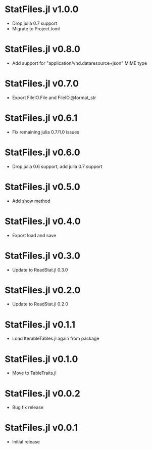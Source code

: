 # StatFiles.jl v1.0.0
* Drop julia 0.7 support
* Migrate to Project.toml

# StatFiles.jl v0.8.0
* Add support for "application/vnd.dataresource+json" MIME type

# StatFiles.jl v0.7.0
* Export FileIO.File and FileIO.@format_str

# StatFiles.jl v0.6.1
* Fix remaining julia 0.7/1.0 issues

# StatFiles.jl v0.6.0
* Drop julia 0.6 support, add julia 0.7 support

# StatFiles.jl v0.5.0
* Add show method

# StatFiles.jl v0.4.0
* Export load and save

# StatFiles.jl v0.3.0
* Update to ReadStat.jl 0.3.0

# StatFiles.jl v0.2.0
* Update to ReadStat.jl 0.2.0

# StatFiles.jl v0.1.1
* Load IterableTables.jl again from package

# StatFiles.jl v0.1.0
* Move to TableTraits.jl

# StatFiles.jl v0.0.2
* Bug fix release

# StatFiles.jl v0.0.1
* Initial release
